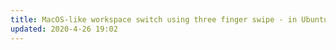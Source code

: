 ```yaml
---
title: MacOS-like workspace switch using three finger swipe - in Ubuntu
updated: 2020-4-26 19:02
---
```

